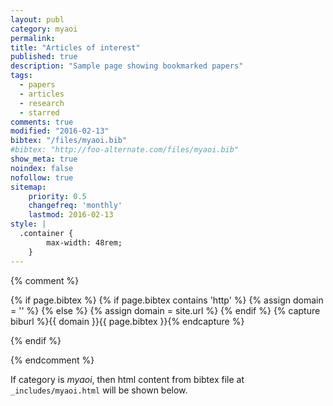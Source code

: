 ```yaml
---
layout: publ
category: myaoi
permalink: 
title: "Articles of interest"
published: true
description: "Sample page showing bookmarked papers"
tags:
  - papers
  - articles
  - research
  - starred
comments: true
modified: "2016-02-13"
bibtex: "/files/myaoi.bib"
#bibtex: "http://foo-alternate.com/files/myaoi.bib"
show_meta: true
noindex: false
nofollow: true
sitemap:
    priority: 0.5
    changefreq: 'monthly'
    lastmod: 2016-02-13
style: |
  .container {
        max-width: 48rem;
    }
---
```


{% comment %}
<!-- bibbase.org should work with following code unless you are hosting domain over https. -->

{% if page.bibtex %}
 {% if page.bibtex contains 'http' %}
  {% assign domain = '' %}
  {% else %}
  {% assign domain = site.url %}
 {% endif %}
 {% capture biburl %}{{ domain }}{{ page.bibtex }}{% endcapture %}
<script src="http://bibbase.org/show?bib={{ biburl | cgi_escape }}&amp;jsonp=1&amp;authorFirst=1"></script>
{% endif %}

{% endcomment %}

If category is *myaoi*, then html content from bibtex file at `_includes/myaoi.html` will be shown below.
